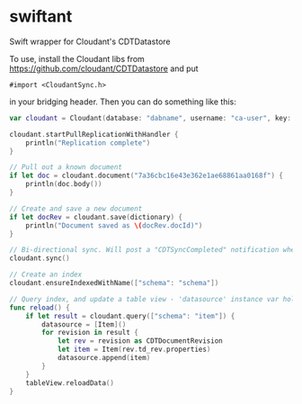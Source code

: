 swiftant
========

Swift wrapper for Cloudant's CDTDatastore

To use, install the Cloudant libs from https://github.com/cloudant/CDTDatastore and put 

```objc
#import <CloudantSync.h>
```

in your bridging header. Then you can do something like this:

```swift
var cloudant = Cloudant(database: "dabname", username: "ca-user", key: "api-key", password: "api-secret")

cloudant.startPullReplicationWithHandler {
	println("Replication complete")
}

// Pull out a known document
if let doc = cloudant.document("7a36cbc16e43e362e1ae68861aa0168f") {
	println(doc.body())
}

// Create and save a new document
if let docRev = cloudant.save(dictionary) {
	println("Document saved as \(docRev.docId)")
}

// Bi-directional sync. Will post a "CDTSyncCompleted" notification when done.
cloudant.sync()

// Create an index
cloudant.ensureIndexedWithName(["schema": "schema"])

// Query index, and update a table view - 'datasource' instance var holding the data. 'Item' some model class.
func reload() {
    if let result = cloudant.query(["schema": "item"]) {
        datasource = [Item]()
        for revision in result {
			let rev = revision as CDTDocumentRevision
			let item = Item(rev.td_rev.properties)
			datasource.append(item)
        }
    }
    tableView.reloadData()
}

```